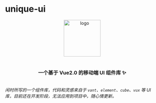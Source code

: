 # unique-ui

<p align="center">
  <a href="https://xiaojun1994.github.io/unique-ui/examples/dist/index.html">
    <img alt="logo" src="https://xiaojun1994.github.io/unique-ui/examples/assets/images/logo.png" height="120" style="margin-bottom: 10px;">
  </a>
</p>

<h3 align="center" style="margin: 30px 0 35px;">一个基于 Vue2.0 的移动端 UI 组件库 ✨</h3>

_闲时所写的一个组件库，代码和灵感来自于 `vant`、`element`、`cube`、`vux` 等 UI 库，目前还在开发阶段，无法应用到项目中，随心情更新。_
